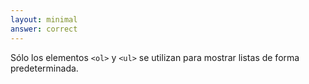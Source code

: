 ```yaml
---
layout: minimal
answer: correct 
---
```


<!--Only `<ol>` and `<ul>` elements are used to display lists by default.-->
Sólo los elementos `<ol>` y `<ul>` se utilizan para mostrar listas de forma predeterminada.
